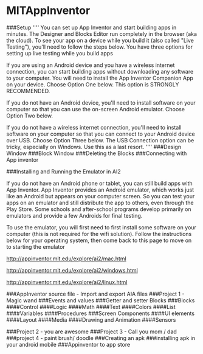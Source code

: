 # MITAppInventor

###Setup 
''''
You can set up App Inventor and start building apps in minutes. The Designer and Blocks Editor run completely in the browser (aka the cloud). To see your app on a device while you build it (also called "Live Testing"), you'll need to follow the steps below.
You have three options for setting up live testing while you build apps

If you are using an Android device and you have a wireless internet connection, you can start building apps without downloading any software to your computer. You will need to install the App Inventor Companion App on your device. Choose Option One below. This option is STRONGLY RECOMMENDED.

If you do not have an Android device, you'll need to install software on your computer so that you can use the on-screen Android emulator. Choose Option Two below.

If you do not have a wireless internet connection, you'll need to install software on your computer so that you can connect to your Android device over USB. Choose Option Three below. The USB Connection option can be tricky, especially on Windows. Use this as a last resort.
''''
###Design Window
###Block Window
###Deleting the Blocks
###Connecting with App inventor



###Installing and Running the Emulator in AI2

If you do not have an Android phone or tablet, you can still build apps with App Inventor. App Inventor provides an Android emulator, which works just like an Android but appears on your computer screen. So you can test your apps on an emulator and still distribute the app to others, even through the Play Store. Some schools and after-school programs develop primarily on emulators and provide a few Androids for final testing.

To use the emulator, you will first need to first install some software on your computer (this is not required for the wifi solution). Follow the instructions below for your operating system, then come back to this page to move on to starting the emulator

http://appinventor.mit.edu/explore/ai2/mac.html

http://appinventor.mit.edu/explore/ai2/windows.html

http://appinventor.mit.edu/explore/ai2/linux.html

###AppInventor source file - Import and export AIA files 
###Project 1 - Magic wand
###Events and values
###Getter and setter Blocks
###Blocks
  ####Control
  ####Logic
  ####Math
  ####Text
  ####Colors
  ####List
  ####Variables
  ####Procedures
###Screen Components
  ####UI elements
  ####Layout
  ####Media
  ####Drawing and Animation
  ####Sensors

###Project 2 - you are awesome
###Project 3 - Call you mom / dad
###project 4 - paint brush/ doodle
###Creating an apk 
###installing apk in your android mobile
###Appinventor to app store
